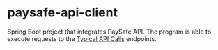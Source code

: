 # paysafe-api-client

Spring Boot project that integrates PaySafe API. The program is able to execute requests to the [Typical API Calls](https://developer.paysafe.com/en/classic-apis/3ds/typical-api-calls/verify-that-the-service-is-accessible/) endpoints.
